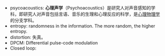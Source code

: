 - psycoacoustics: **心理声学**（Psychoacoustics）是研究人对声音感知的学科，即研究人对声音包括言语、音乐的生理和心理反应的科学，是[心理物理学](https://zh.wikipedia.org/wiki/%E5%BF%83%E7%90%86%E7%89%A9%E7%90%86%E5%AD%A6 "心理物理学")的分支学科。
- entropy: randomness in the information. The more random, the higher entropy.
- distortion: 失真。
- DPCM: Differential pulse-code modulation
- Closed loop: 